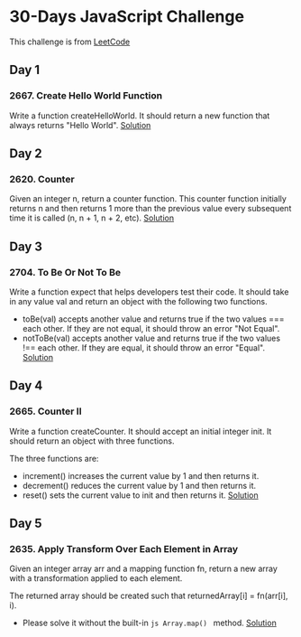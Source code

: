 # 30-Days JavaScript Challenge

This challenge is from [LeetCode](https://leetcode.com/studyplan/30-days-of-javascript/)

## Day 1

### 2667. Create Hello World Function

Write a function createHelloWorld. It should return a new function that always returns "Hello World". [Solution](./Day-1/index.js)

## Day 2

### 2620. Counter

Given an integer n, return a counter function. This counter function initially returns n and then returns 1 more than the previous value every subsequent time it is called (n, n + 1, n + 2, etc).
[Solution](./Day-2/index.js)

## Day 3

### 2704. To Be Or Not To Be

Write a function expect that helps developers test their code. It should take in any value val and return an object with the following two functions.

- toBe(val) accepts another value and returns true if the two values === each other. If they are not equal, it should throw an error "Not Equal".
- notToBe(val) accepts another value and returns true if the two values !== each other. If they are equal, it should throw an error "Equal".
  [Solution](./Day-3/index.js)

## Day 4

### 2665. Counter II

Write a function createCounter. It should accept an initial integer init. It should return an object with three functions.

The three functions are:

- increment() increases the current value by 1 and then returns it.
- decrement() reduces the current value by 1 and then returns it.
- reset() sets the current value to init and then returns it.
  [Solution](./Day-4/index.js)

## Day 5

### 2635. Apply Transform Over Each Element in Array

Given an integer array arr and a mapping function fn, return a new array with a transformation applied to each element.

The returned array should be created such that returnedArray[i] = fn(arr[i], i).

- Please solve it without the built-in `js Array.map() ` method.
  [Solution](./Day-5/index.js)
